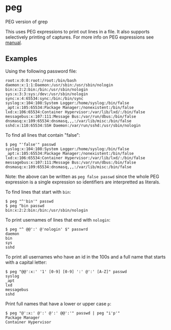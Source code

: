 # peg
PEG version of grep

This uses PEG expressions to print out lines in a file.  It also supports selectively printing of captures.  For more info on PEG expressions see [manual](https://nim-lang.org/docs/pegs.html).

## Examples

Using the following password file:

```
root:x:0:0:root:/root:/bin/bash
daemon:x:1:1:Daemon:/usr/sbin:/usr/sbin/nologin
bin:x:2:2:bin:/bin:/usr/sbin/nologin
sys:x:3:3:sys:/dev:/usr/sbin/nologin
sync:x:4:65534:sync:/bin:/bin/sync
syslog:x:104:108:System Logger:/home/syslog:/bin/false
_apt:x:105:65534:Package Manager:/nonexistent:/bin/false
lxd:x:106:65534:Container Hypervisor:/var/lib/lxd/:/bin/false
messagebus:x:107:111:Message Bus:/var/run/dbus:/bin/false
dnsmasq:x:109:65534:dnsmasq,,,:/var/lib/misc:/bin/false
sshd:x:110:65534:SSH Daemon:/var/run/sshd:/usr/sbin/nologin
```

To find all lines that contain "false":

```
$ peg "'false'" passwd
syslog:x:104:108:System Logger:/home/syslog:/bin/false
_apt:x:105:65534:Package Manager:/nonexistent:/bin/false
lxd:x:106:65534:Container Hypervisor:/var/lib/lxd/:/bin/false
messagebus:x:107:111:Message Bus:/var/run/dbus:/bin/false
dnsmasq:x:109:65534:dnsmasq,,,:/var/lib/misc:/bin/false
```

Note: the above can be written as `peg false passwd` since the whole PEG expression is a single expression so identifiers are interpretted as literals.

To find lines that start with `bin`:

```
$ peg "^'bin'" passwd
$ peg ^bin passwd
bin:x:2:2:bin:/bin:/usr/sbin/nologin
```

To print usernames of lines that end with `nologin`:

```
$ peg "^ @@':' @'nologin' $" passwrd
daemon
bin
sys
sshd
```

To print all usernames who have an id in the 100s and a full name that starts with a capital letter:

```
$ peg "@@':x:' '1' [0-9] [0-9] ':' @':' [A-Z]" passwd
syslog
_apt
lxd
messagebus
sshd
```

Print full names that have a lower or upper case `p`:

```
$ peg "@':x:' @':' @':' @@':'" passwd | peg "i'p'"
Package Manager
Container Hypervisor
```







